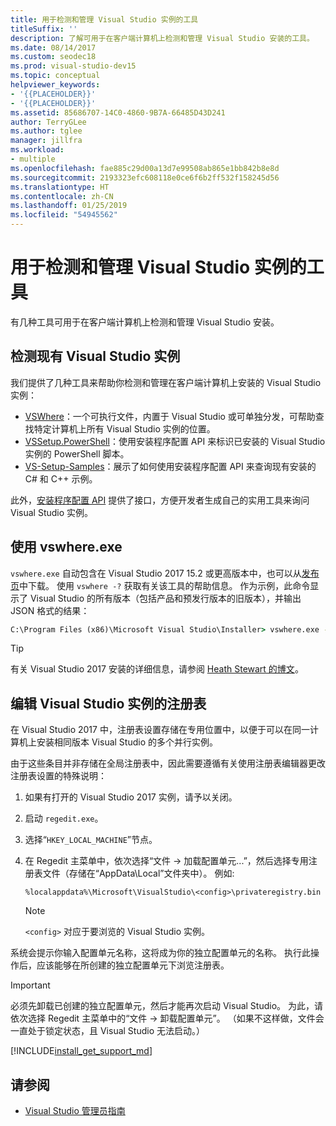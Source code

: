 ```yaml
---
title: 用于检测和管理 Visual Studio 实例的工具
titleSuffix: ''
description: 了解可用于在客户端计算机上检测和管理 Visual Studio 安装的工具。
ms.date: 08/14/2017
ms.custom: seodec18
ms.prod: visual-studio-dev15
ms.topic: conceptual
helpviewer_keywords:
- '{{PLACEHOLDER}}'
- '{{PLACEHOLDER}}'
ms.assetid: 85686707-14C0-4860-9B7A-66485D43D241
author: TerryGLee
ms.author: tglee
manager: jillfra
ms.workload:
- multiple
ms.openlocfilehash: fae885c29d00a13d7e99508ab865e1bb842b8e8d
ms.sourcegitcommit: 2193323efc608118e0ce6f6b2ff532f158245d56
ms.translationtype: HT
ms.contentlocale: zh-CN
ms.lasthandoff: 01/25/2019
ms.locfileid: "54945562"
---
```

# <a name="tools-for-detecting-and-managing-visual-studio-instances"></a>用于检测和管理 Visual Studio 实例的工具

有几种工具可用于在客户端计算机上检测和管理 Visual Studio 安装。

## <a name="detecting-existing-visual-studio-instances"></a>检测现有 Visual Studio 实例

我们提供了几种工具来帮助你检测和管理在客户端计算机上安装的 Visual Studio 实例：

* [VSWhere](https://github.com/microsoft/vswhere)：一个可执行文件，内置于 Visual Studio 或可单独分发，可帮助查找特定计算机上所有 Visual Studio 实例的位置。
* [VSSetup.PowerShell](https://github.com/microsoft/vssetup.powershell)：使用安装程序配置 API 来标识已安装的 Visual Studio 实例的 PowerShell 脚本。
* [VS-Setup-Samples](https://github.com/microsoft/vs-setup-samples)：展示了如何使用安装程序配置 API 来查询现有安装的 C# 和 C++ 示例。

此外，[安装程序配置 API](<xref:Microsoft.VisualStudio.Setup.Configuration>) 提供了接口，方便开发者生成自己的实用工具来询问 Visual Studio 实例。

## <a name="using-vswhereexe"></a>使用 vswhere.exe

`vswhere.exe` 自动包含在 Visual Studio 2017 15.2 或更高版本中，也可以从[发布页](https://github.com/Microsoft/vswhere/releases)中下载。 使用 `vswhere -?` 获取有关该工具的帮助信息。 作为示例，此命令显示了 Visual Studio 的所有版本（包括产品和预发行版本的旧版本），并输出 JSON 格式的结果：

```cmd
C:\Program Files (x86)\Microsoft Visual Studio\Installer> vswhere.exe -legacy -prerelease -format json
```

>[!TIP]
>有关 Visual Studio 2017 安装的详细信息，请参阅 [Heath Stewart 的博文](https://blogs.msdn.microsoft.com/heaths/tag/vs2017/)。

## <a name="editing-the-registry-for-a-visual-studio-instance"></a>编辑 Visual Studio 实例的注册表

在 Visual Studio 2017 中，注册表设置存储在专用位置中，以便于可以在同一计算机上安装相同版本 Visual Studio 的多个并行实例。

由于这些条目并非存储在全局注册表中，因此需要遵循有关使用注册表编辑器更改注册表设置的特殊说明：

1. 如果有打开的 Visual Studio 2017 实例，请予以关闭。
2. 启动 `regedit.exe`。
3. 选择“`HKEY_LOCAL_MACHINE`”节点。
4. 在 Regedit 主菜单中，依次选择“文件 -> 加载配置单元...”，然后选择专用注册表文件（存储在“AppData\Local”文件夹中）。 例如:
   ```
   %localappdata%\Microsoft\VisualStudio\<config>\privateregistry.bin
   ```

   > [!NOTE]
   > `<config>` 对应于要浏览的 Visual Studio 实例。

系统会提示你输入配置单元名称，这将成为你的独立配置单元的名称。 执行此操作后，应该能够在所创建的独立配置单元下浏览注册表。

> [!IMPORTANT]
> 必须先卸载已创建的独立配置单元，然后才能再次启动 Visual Studio。 为此，请依次选择 Regedit 主菜单中的“文件 -> 卸载配置单元”。 （如果不这样做，文件会一直处于锁定状态，且 Visual Studio 无法启动。）

[!INCLUDE[install_get_support_md](includes/install_get_support_md.md)]

## <a name="see-also"></a>请参阅

* [Visual Studio 管理员指南](visual-studio-administrator-guide.md)
